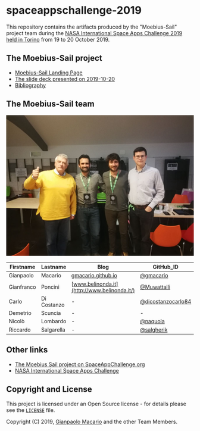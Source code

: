 # spaceappschallenge-2019

This repository contains the artifacts produced by the "Moebius-Sail" project team during the [NASA International Space Apps Challenge 2019 held in Torino](https://2019.spaceappschallenge.org/locations/turin) from 19 to 20 October 2019.

## The Moebius-Sail project

* [Moebius-Sail Landing Page](https://gmacario.github.io/spaceappschallenge-2019/)
* [The slide deck presented on 2019-10-20](https://gmacario.github.io/spaceappschallenge-2019/moebius-sail.html)
* [Bibliography](bibliography.md)

## The Moebius-Sail team

![Moebius-Sail Team](images/2019-10-19-team.jpg)

| Firstname  | Lastname    | Blog | GitHub_ID                                  | Telegram_ID   |
|------------|-------------|------|--------------------------------------------|---------------|
| Gianpaolo  | Macario     | [gmacario.github.io](https://gmacario.github.io/) | [@gmacario](https://github.com/gmacario) | @gmacario |
| Gianfranco | Poncini     | [www.belinonda.it](http://www.belinonda.it/) | [@Muwattalli](https://github.com/Muwattalli) | @Togodumno |
| Carlo      | Di Costanzo | -    | [@dicostanzocarlo84](https://github.com/dicostanzocarlo84) | - |
| Demetrio   | Scuncia     | -    | - | - |
| Nicol&ograve; | Lombardo | -    | [@naquola](https://github.com/naquola)     | @naquola        |
| Riccardo   | Salgarella  | -    | [@salgherik](https://github.com/salgherik) | @salgherik      |

## Other links

* [The Moebius Sail project on SpaceAppChallenge.org](https://2019.spaceappschallenge.org/challenges/our-moon/eeny-meeny-miney-sample/teams/moebius-sail/project)
* [NASA International Space Apps Challenge](https://www.spaceappschallenge.org/)

## Copyright and License

This project is licensed under an Open Source license - for details please see the [`LICENSE`](LICENSE) file.

Copyright (C) 2019, [Gianpaolo Macario](http://gmacario.github.io/) and the other Team Members.

<!-- EOF -->
